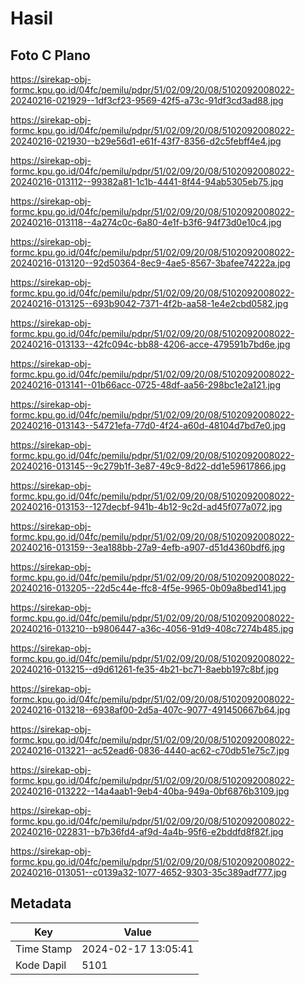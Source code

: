# Hasil

## Foto C Plano

https://sirekap-obj-formc.kpu.go.id/04fc/pemilu/pdpr/51/02/09/20/08/5102092008022-20240216-021929--1df3cf23-9569-42f5-a73c-91df3cd3ad88.jpg

https://sirekap-obj-formc.kpu.go.id/04fc/pemilu/pdpr/51/02/09/20/08/5102092008022-20240216-021930--b29e56d1-e61f-43f7-8356-d2c5febff4e4.jpg

https://sirekap-obj-formc.kpu.go.id/04fc/pemilu/pdpr/51/02/09/20/08/5102092008022-20240216-013112--99382a81-1c1b-4441-8f44-94ab5305eb75.jpg

https://sirekap-obj-formc.kpu.go.id/04fc/pemilu/pdpr/51/02/09/20/08/5102092008022-20240216-013118--4a274c0c-6a80-4e1f-b3f6-94f73d0e10c4.jpg

https://sirekap-obj-formc.kpu.go.id/04fc/pemilu/pdpr/51/02/09/20/08/5102092008022-20240216-013120--92d50364-8ec9-4ae5-8567-3bafee74222a.jpg

https://sirekap-obj-formc.kpu.go.id/04fc/pemilu/pdpr/51/02/09/20/08/5102092008022-20240216-013125--693b9042-7371-4f2b-aa58-1e4e2cbd0582.jpg

https://sirekap-obj-formc.kpu.go.id/04fc/pemilu/pdpr/51/02/09/20/08/5102092008022-20240216-013133--42fc094c-bb88-4206-acce-479591b7bd6e.jpg

https://sirekap-obj-formc.kpu.go.id/04fc/pemilu/pdpr/51/02/09/20/08/5102092008022-20240216-013141--01b66acc-0725-48df-aa56-298bc1e2a121.jpg

https://sirekap-obj-formc.kpu.go.id/04fc/pemilu/pdpr/51/02/09/20/08/5102092008022-20240216-013143--54721efa-77d0-4f24-a60d-48104d7bd7e0.jpg

https://sirekap-obj-formc.kpu.go.id/04fc/pemilu/pdpr/51/02/09/20/08/5102092008022-20240216-013145--9c279b1f-3e87-49c9-8d22-dd1e59617866.jpg

https://sirekap-obj-formc.kpu.go.id/04fc/pemilu/pdpr/51/02/09/20/08/5102092008022-20240216-013153--127decbf-941b-4b12-9c2d-ad45f077a072.jpg

https://sirekap-obj-formc.kpu.go.id/04fc/pemilu/pdpr/51/02/09/20/08/5102092008022-20240216-013159--3ea188bb-27a9-4efb-a907-d51d4360bdf6.jpg

https://sirekap-obj-formc.kpu.go.id/04fc/pemilu/pdpr/51/02/09/20/08/5102092008022-20240216-013205--22d5c44e-ffc8-4f5e-9965-0b09a8bed141.jpg

https://sirekap-obj-formc.kpu.go.id/04fc/pemilu/pdpr/51/02/09/20/08/5102092008022-20240216-013210--b9806447-a36c-4056-91d9-408c7274b485.jpg

https://sirekap-obj-formc.kpu.go.id/04fc/pemilu/pdpr/51/02/09/20/08/5102092008022-20240216-013215--d9d61261-fe35-4b21-bc71-8aebb197c8bf.jpg

https://sirekap-obj-formc.kpu.go.id/04fc/pemilu/pdpr/51/02/09/20/08/5102092008022-20240216-013218--6938af00-2d5a-407c-9077-491450667b64.jpg

https://sirekap-obj-formc.kpu.go.id/04fc/pemilu/pdpr/51/02/09/20/08/5102092008022-20240216-013221--ac52ead6-0836-4440-ac62-c70db51e75c7.jpg

https://sirekap-obj-formc.kpu.go.id/04fc/pemilu/pdpr/51/02/09/20/08/5102092008022-20240216-013222--14a4aab1-9eb4-40ba-949a-0bf6876b3109.jpg

https://sirekap-obj-formc.kpu.go.id/04fc/pemilu/pdpr/51/02/09/20/08/5102092008022-20240216-022831--b7b36fd4-af9d-4a4b-95f6-e2bddfd8f82f.jpg

https://sirekap-obj-formc.kpu.go.id/04fc/pemilu/pdpr/51/02/09/20/08/5102092008022-20240216-013051--c0139a32-1077-4652-9303-35c389adf777.jpg


## Metadata

| Key        | Value               |
| ---------- | ------------------- |
| Time Stamp | 2024-02-17 13:05:41 |
| Kode Dapil | 5101                |



